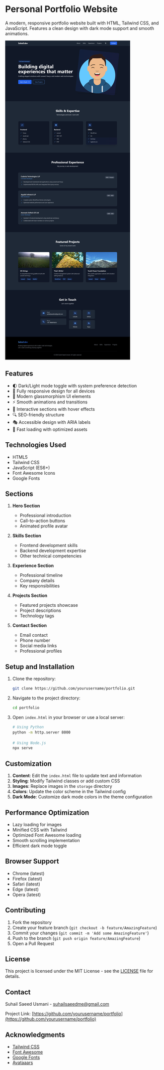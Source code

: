 # Personal Portfolio Website

A modern, responsive portfolio website built with HTML, Tailwind CSS, and JavaScript. Features a clean design with dark mode support and smooth animations.

![Portfolio Screenshot](storage/portfolio-image.png)

## Features

- 🌓 Dark/Light mode toggle with system preference detection
- 📱 Fully responsive design for all devices
- 🎨 Modern glassmorphism UI elements
- ⚡ Smooth animations and transitions
- 🎯 Interactive sections with hover effects
- 🔍 SEO-friendly structure
- 🎭 Accessible design with ARIA labels
- 🚀 Fast loading with optimized assets

## Technologies Used

- HTML5
- Tailwind CSS
- JavaScript (ES6+)
- Font Awesome Icons
- Google Fonts

## Sections

1. **Hero Section**
   - Professional introduction
   - Call-to-action buttons
   - Animated profile avatar

2. **Skills Section**
   - Frontend development skills
   - Backend development expertise
   - Other technical competencies

3. **Experience Section**
   - Professional timeline
   - Company details
   - Key responsibilities

4. **Projects Section**
   - Featured projects showcase
   - Project descriptions
   - Technology tags

5. **Contact Section**
   - Email contact
   - Phone number
   - Social media links
   - Professional profiles

## Setup and Installation

1. Clone the repository:
   ```bash
   git clone https://github.com/yourusername/portfolio.git
   ```

2. Navigate to the project directory:
   ```bash
   cd portfolio
   ```

3. Open `index.html` in your browser or use a local server:
   ```bash
   # Using Python
   python -m http.server 8000

   # Using Node.js
   npx serve
   ```

## Customization

1. **Content**: Edit the `index.html` file to update text and information
2. **Styling**: Modify Tailwind classes or add custom CSS
3. **Images**: Replace images in the `storage` directory
4. **Colors**: Update the color scheme in the Tailwind config
5. **Dark Mode**: Customize dark mode colors in the theme configuration

## Performance Optimization

- Lazy loading for images
- Minified CSS with Tailwind
- Optimized Font Awesome loading
- Smooth scrolling implementation
- Efficient dark mode toggle

## Browser Support

- Chrome (latest)
- Firefox (latest)
- Safari (latest)
- Edge (latest)
- Opera (latest)

## Contributing

1. Fork the repository
2. Create your feature branch (`git checkout -b feature/AmazingFeature`)
3. Commit your changes (`git commit -m 'Add some AmazingFeature'`)
4. Push to the branch (`git push origin feature/AmazingFeature`)
5. Open a Pull Request

## License

This project is licensed under the MIT License - see the [LICENSE](LICENSE) file for details.

## Contact

Suhail Saeed Usmani - [suhailsaeedme@gmail.com](mailto:suhailsaeedme@gmail.com)

Project Link: [https://github.com/yourusername/portfolio](https://github.com/yourusername/portfolio)

## Acknowledgments

- [Tailwind CSS](https://tailwindcss.com/)
- [Font Awesome](https://fontawesome.com/)
- [Google Fonts](https://fonts.google.com/)
- [Avataaars](https://getavataaars.com/) 